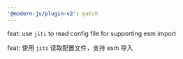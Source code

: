 ```yaml
---
'@modern-js/plugin-v2': patch
---
```


feat: use `jiti` to read config file for supporting esm import

feat: 使用 `jiti` 读取配置文件，支持 esm 导入
